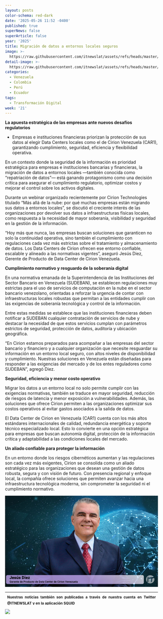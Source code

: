 ```yaml
---
layout: posts
color-schema: red-dark
date: '2025-05-26 11:52 -0400'
published: true
superNews: false
superArticle: false
year: '2025'
title: Migración de datos a entornos locales seguros
image: >-
  https://raw.githubusercontent.com/itnewslat/assets/refs/heads/master/img/540x320/Jesus-Diez-p.jpg
detail-image: >-
  https://raw.githubusercontent.com/itnewslat/assets/refs/heads/master/img/1024x680/Jesus-Diez-g.jpg
categories:
  - Venezuela
  - Colombia
  - Perú
  - Ecuador
tags:
  - Transformación Digital
week: '21'
---
```

**La apuesta estratégica de las empresas ante nuevos desafíos regulatorios**

- Empresas e instituciones financieras priorizan la protección de sus datos al elegir Data Centers locales como el de Cirion Venezuela (CAR1), garantizando cumplimiento, seguridad, eficiencia y flexibilidad operativa.

En un contexto donde la seguridad de la información es prioridad estratégica para empresas e instituciones bancarias y financieras, la migración de datos a entornos locales —también conocida como “repatriación de datos”— está ganando protagonismo como una decisión crítica para asegurar el cumplimiento regulatorio, optimizar costos y mejorar el control sobre los activos digitales. 

Durante un webinar organizado recientemente por Cirion Technologies titulado “Más allá de la nube: por qué muchas empresas están migrando sus datos a entornos locales”, se discutió el creciente interés de las organizaciones por devolver sus datos a infraestructuras físicas locales, como respuesta a la necesidad de mayor soberanía, visibilidad y seguridad en la gestión de la información.

“Hoy más que nunca, las empresas buscan soluciones que garanticen no solo la continuidad operativa, sino también el cumplimiento con regulaciones cada vez más estrictas sobre el tratamiento y almacenamiento de datos. Los Data Centers de Cirion ofrecen ese entorno confiable, escalable y alineado a las normativas vigentes”, aseguró Jesús Diez, Gerente de Producto de Data Center de Cirion Venezuela.

**Cumplimiento normativo y resguardo de la soberanía digital**

En una normativa emanada de la Superintendencia de las Instituciones del Sector Bancario en Venezuela (SUDEBAN), se establecen regulaciones muy estrictas para el uso de servicios de computación en la nube en el sector bancario venezolano, orientadas a reforzar la urgencia de contar con infraestructuras locales robustas que permitan a las entidades cumplir con las exigencias de soberanía tecnológica y control de la información.

Entre estas medidas se establece que las instituciones financieras deben notificar a SUDEBAN cualquier contratación de servicios de nube y destacar la necesidad de que estos servicios cumplan con parámetros estrictos de seguridad, protección de datos, auditoría y ubicación geográfica.

“En Cirion estamos preparados para acompañar a las empresas del sector bancario y financiero y a cualquier organización que necesite resguardar su información en un entorno local seguro, con altos niveles de disponibilidad y cumplimiento. Nuestras soluciones en Venezuela están diseñadas para responder a las exigencias del mercado y de los entes reguladores como SUDEBAN”, agregó Diez.

**Seguridad, eficiencia y menor costo operativo**

Migrar los datos a un entorno local no solo permite cumplir con las exigencias normativas, también se traduce en mayor seguridad, reducción de riesgos de latencia y menor exposición a vulnerabilidades. Además, las soluciones que ofrece Cirion permiten a las organizaciones optimizar sus costos operativos al evitar gastos asociados a la salida de datos.

El Data Center de Cirion en Venezuela (CAR1) cuenta con los más altos estándares internacionales de calidad, redundancia energética y soporte técnico especializado local. Esto lo convierte en una opción estratégica para empresas que buscan autonomía digital, protección de la información crítica y adaptabilidad a las condiciones locales del mercado.

**Un aliado confiable para proteger la información**

En un entorno donde los riesgos cibernéticos aumentan y las regulaciones son cada vez más exigentes, Cirion se consolida como un aliado estratégico para las organizaciones que desean una gestión de datos robusta, segura y con visión de futuro. Con presencia regional y enfoque local, la compañía ofrece soluciones que permiten avanzar hacia una infraestructura tecnológica moderna, sin comprometer la seguridad ni el cumplimiento normativo.

![](https://raw.githubusercontent.com/itnewslat/assets/refs/heads/master/img/540x320/Jesus-Diez-p.jpg)

<table style="height: 42px;" width="569">
<tbody>
<tr>
<td style="text-align: justify;"><sub><strong>Nuestras noticias también son publicadas a través de nuestra cuenta en Twitter <a href="https://twitter.com/itnewslat?lang=es">@ITNEWSLAT</a> y en la aplicación <a href="https://squidapp.co/en/">SQUID</a></strong></sub></td>
</tr>
</tbody>
</table>

<img src="https://tracker.metricool.com/c3po.jpg?hash=56f88a41e39ab42c063cc51676587a04"/>